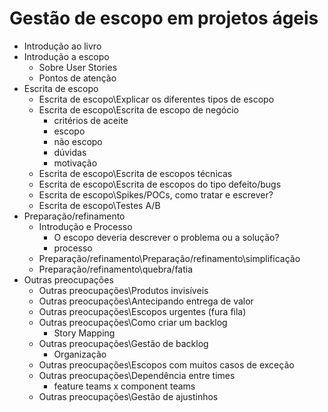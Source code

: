 # Gestão de escopo em projetos ágeis

* Introdução ao livro
* Introdução a escopo
    * Sobre User Stories
    * Pontos de atenção
* Escrita de escopo
    * Escrita de escopo\Explicar os diferentes tipos de escopo
    * Escrita de escopo\Escrita de escopo de negócio
        * critérios de aceite
        * escopo
        * não escopo
        * dúvidas
        * motivação
    * Escrita de escopo\Escrita de escopos técnicas
    * Escrita de escopo\Escrita de escopos do tipo defeito/bugs
    * Escrita de escopo\Spikes/POCs, como tratar e escrever?
    * Escrita de escopo\Testes A/B
* Preparação/refinamento
    * Introdução e Processo
        * O escopo deveria descrever o problema ou a solução?
        * processo
    * Preparação/refinamento\Preparação/refinamento\simplificação
    * Preparação/refinamento\quebra/fatia
* Outras preocupações
    * Outras preocupações\Produtos invisíveis
    * Outras preocupações\Antecipando entrega de valor
    * Outras preocupações\Escopos urgentes (fura fila)
    * Outras preocupações\Como criar um backlog
        * Story Mapping
    * Outras preocupações\Gestão de backlog
        * Organização
    * Outras preocupações\Escopos com muitos casos de exceção
    * Outras preocupações\Dependência entre times
        * feature teams x component teams
    * Outras preocupações\Gestão de ajustinhos